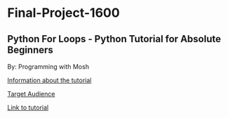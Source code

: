 # Final-Project-1600
## Python For Loops - Python Tutorial for Absolute Beginners
By: Programming with Mosh

[Information about the tutorial](AboutTutorial.md)

[Target Audience](TargetAudience.md)

[Link to tutorial](https://youtu.be/94UHCEmprCY)
